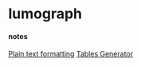 # lumograph
 
#### notes

[Plain text formatting](https://www.stat.auckland.ac.nz/~paul/ItDT/HTML/node38.html)
[Tables Generator](https://www.tablesgenerator.com/text_tables)